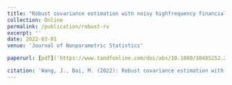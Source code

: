 ```yaml
---
title: "Robust covariance estimation with noisy highfrequency financial data"
collection: Online
permalink: /publication/robust-rv
excerpt: ''
date: 2022-03-01
venue: 'Journal of Nonparametric Statistics'

paperurl: [pdf]('https://www.tandfonline.com/doi/abs/10.1080/10485252.2022.2075549?journalCode=gnst20')

citation: 'Wang, J., Bai, M. (2022): Robust covariance estimation with noisy high-frequency financial data, Journal of Nonparametric Statistics'
---
```

